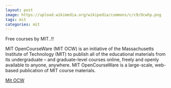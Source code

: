 ```yaml
---
layout: post
image: https://upload.wikimedia.org/wikipedia/commons/c/c9/Ocwhp.png
tags: mit
categories: mit
---
```


Free courses by MIT..!!

MIT OpenCourseWare (MIT OCW) is an initiative of the Massachusetts Institute of Technology (MIT) to publish all of the educational materials from its undergraduate – and graduate-level courses online, freely and openly available to anyone, anywhere. MIT OpenCourseWare is a large-scale, web-based publication of MIT course materials.

[Mit OCW](https://ocw.mit.edu/index.htm)
